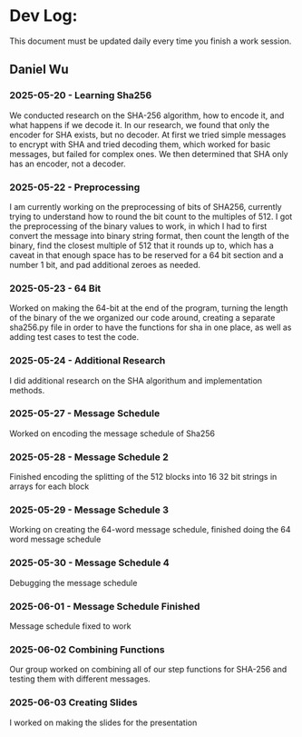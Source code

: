 # Dev Log:

This document must be updated daily every time you finish a work session.

## Daniel Wu

### 2025-05-20 - Learning Sha256
We conducted research on the SHA-256 algorithm, how to encode it, and what happens if we decode it. In our research, we found that only the encoder for SHA exists, but no decoder. At first we tried simple messages to encrypt with SHA and tried decoding them, which worked for basic messages, but failed for complex ones. We then determined that SHA only has an encoder, not a decoder. 

### 2025-05-22 - Preprocessing
I am currently working on the preprocessing of bits of SHA256, currently trying to understand how to round the bit count to the multiples of 512. I got the preprocessing of the binary values to work, in which I had to first convert the message into binary string format, then count the length of the binary, find the closest multiple of 512 that it rounds up to, which has a caveat in that enough space has to be reserved for a 64 bit section and a number 1 bit, and pad additional zeroes as needed.

### 2025-05-23 - 64 Bit
Worked on making the 64-bit at the end of the program, turning the length of the binary of the  we organized our code around, creating a separate sha256.py file in order to have the functions for sha in one place, as well as adding test cases to test the code.

### 2025-05-24 - Additional Research
I did additional research on the SHA algorithum and implementation methods.

### 2025-05-27 - Message Schedule
Worked on encoding the message  schedule of Sha256

### 2025-05-28 - Message Schedule 2
Finished encoding the splitting of the 512 blocks into 16 32 bit strings in arrays for each block

### 2025-05-29 - Message Schedule 3
Working on creating the 64-word message schedule, finished doing the 64 word message schedule

### 2025-05-30 - Message Schedule 4
Debugging the message schedule

### 2025-06-01 - Message Schedule Finished
Message schedule fixed to work

### 2025-06-02 Combining Functions
Our group worked on combining all of our step functions for SHA-256 and testing them with different messages.

### 2025-06-03 Creating Slides
I worked on making the slides for the presentation


